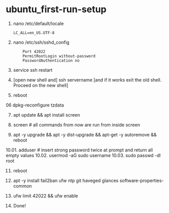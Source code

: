 # ubuntu_first-run-setup

01. nano /etc/default/locale

        LC_ALL=en_US.UTF-8

02. nano /etc/ssh/sshd_config

    		Port 42022
		    PermitRootLogin without-password
		    PasswordAuthentication no
    
03. service ssh restart

04. [open new shell and] ssh servername [and if it works exit the old shell. Proceed on the new shell]

05. reboot

06  dpkg-reconfigure tzdata

07. apt update && apt install screen

08. screen # all commands from now are run from inside screen

09. apt -y upgrade && apt -y dist-upgrade && apt-get -y autoremove && reboot

10.01.  adduser <username> # insert strong password twice at prompt and return all empty values
10.02.  usermod -aG sudo username
10.03.  sudo passwd -dl root

11. reboot

12. apt -y install fail2ban ufw ntp git haveged glances software-properties-common

13. ufw limit 42022 && ufw enable

14. Done!

